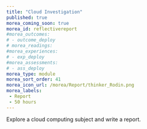 ```yaml
---
title: "Cloud Investigation"
published: true
morea_coming_soon: true
morea_id: reflectivereport
#morea_outcomes:
# - outcome_deploy
# morea_readings:	
#morea_experiences:
# - exp_deploy
#morea_assessments:
# - ass_deploy
morea_type: module
morea_sort_order: 41
morea_icon_url: /morea/Report/thinker_Rodin.png
morea_labels:
 - Report
 - 50 hours 
---
```

Explore a cloud computing subject and write a report.